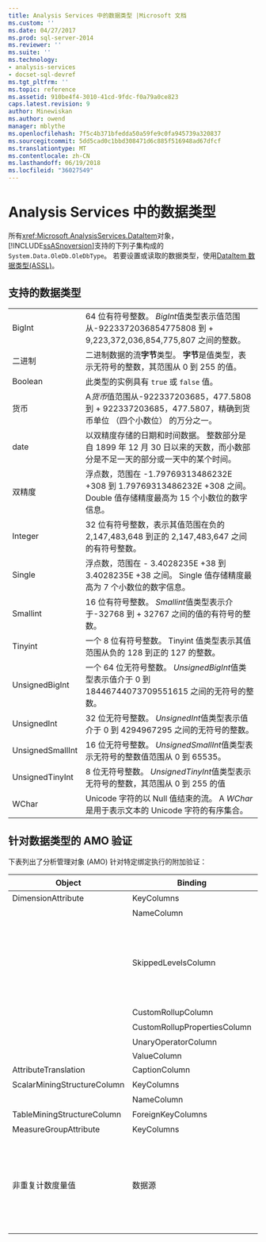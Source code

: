 ```yaml
---
title: Analysis Services 中的数据类型 |Microsoft 文档
ms.custom: ''
ms.date: 04/27/2017
ms.prod: sql-server-2014
ms.reviewer: ''
ms.suite: ''
ms.technology:
- analysis-services
- docset-sql-devref
ms.tgt_pltfrm: ''
ms.topic: reference
ms.assetid: 910be4f4-3010-41cd-9fdc-f0a79a0ce823
caps.latest.revision: 9
author: Minewiskan
ms.author: owend
manager: mblythe
ms.openlocfilehash: 7f5c4b371bfedda50a59fe9c0fa945739a320837
ms.sourcegitcommit: 5dd5cad0c1bbd308471d6c885f516948ad67dfcf
ms.translationtype: MT
ms.contentlocale: zh-CN
ms.lasthandoff: 06/19/2018
ms.locfileid: "36027549"
---
```

# <a name="data-types-in-analysis-services"></a>Analysis Services 中的数据类型
  所有<xref:Microsoft.AnalysisServices.DataItem>对象，[!INCLUDE[ssASnoversion](../../../includes/ssasnoversion-md.md)]支持的下列子集构成的`System.Data.OleDb.OleDbType`。 若要设置或读取的数据类型，使用[DataItem 数据类型&#40;ASSL&#41;](../../scripting/data-type/dataitem-data-type-assl.md)。  
  
## <a name="supported-data-types"></a>支持的数据类型  
  
|||  
|-|-|  
|BigInt|64 位有符号整数。 *BigInt*值类型表示值范围从-9223372036854775808 到 + 9,223,372,036,854,775,807 之间的整数。|  
|二进制|二进制数据的流**字节**类型。 **字节**是值类型，表示无符号的整数，其范围从 0 到 255 的值。|  
|Boolean|此类型的实例具有 `true` 或 `false` 值。|  
|货币|A*货币*值范围从-922337203685，477.5808 到 + 922337203685，477.5807，精确到货币单位 （四个小数位） 的万分之一。|  
|date|以双精度存储的日期和时间数据。 整数部分是自 1899 年 12 月 30 日以来的天数，而小数部分是不足一天的部分或一天中的某个时间。|  
|双精度|浮点数，范围在 -1.79769313486232E +308 到 1.79769313486232E +308 之间。 Double 值存储精度最高为 15 个小数位的数字信息。|  
|Integer|32 位有符号整数，表示其值范围在负的 2,147,483,648 到正的 2,147,483,647 之间的有符号整数。|  
|Single|浮点数，范围在 - 3.4028235E +38 到 3.4028235E +38 之间。 Single 值存储精度最高为 7 个小数位的数字信息。|  
|Smallint|16 位有符号整数。 *Smallint*值类型表示介于-32768 到 + 32767 之间的值的有符号的整数。|  
|Tinyint|一个 8 位有符号整数。 Tinyint 值类型表示其值范围从负的 128 到正的 127 的整数。|  
|UnsignedBigInt|一个 64 位无符号整数。 *UnsignedBigInt*值类型表示值介于 0 到 18446744073709551615 之间的无符号的整数。|  
|UnsignedInt|32 位无符号整数。 *UnsignedInt*值类型表示值介于 0 到 4294967295 之间的无符号的整数。|  
|UnsignedSmallInt|16 位无符号整数。 *UnsignedSmallInt*值类型表示无符号的整数值范围从 0 到 65535。|  
|UnsignedTinyInt|8 位无符号整数。 *UnsignedTinyInt*值类型表示无符号的整数，其范围从 0 到 255 的值|  
|WChar|Unicode 字符的以 Null 值结束的流。 A *WChar*是用于表示文本的 Unicode 字符的有序集合。|  
  
## <a name="amo-validations-on-data-types"></a>针对数据类型的 AMO 验证  
 下表列出了分析管理对象 (AMO) 针对特定绑定执行的附加验证：  
  
|Object|Binding|允许的数据类型|  
|------------|-------------|------------------------|  
|DimensionAttribute|KeyColumns|所有（Binary 除外）|  
||NameColumn|仅 WChar|  
||SkippedLevelsColumn|仅 integer 类型：BigInt、Integer、SmallInt、TinyInt、UnsignedBigInt、UnsignedInt、UnsignedSmallInt、UnsignedTinyInt|  
||CustomRollupColumn|仅 WChar|  
||CustomRollupPropertiesColumn|仅 WChar|  
||UnaryOperatorColumn|仅 WChar|  
||ValueColumn|All|  
|AttributeTranslation|CaptionColumn|仅 WChar|  
|ScalarMiningStructureColumn|KeyColumns|所有（Binary 除外）|  
||NameColumn|仅 WChar|  
|TableMiningStructureColumn|ForeignKeyColumns|所有（Binary 除外）|  
|MeasureGroupAttribute|KeyColumns|所有（Binary 除外）|  
|非重复计数度量值|数据源|BigInt、Currency、Double、Integer、Single、SmallInt、TinyInt、UnsignedBigInt、UnsignedInt、UnsignedSmallInt、UnsignedTinyInt|  
  
  